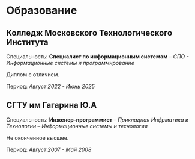 # Образование

## Колледж Московского Технологического Института

Специальность: **Специалист по информационным системам** – _СПО - Информационные системы и программирование_

Диплом с отличием.

Период: _Август 2022 - Июнь 2025_

## СГТУ им Гагарина Ю.А

Специальность: **Инженер-программист** – _Прикладная Инфрматика и Технологии – Информационные системы и технологии_

Не оконченное высшее.

Период: _Август 2007 - Май 2008_
